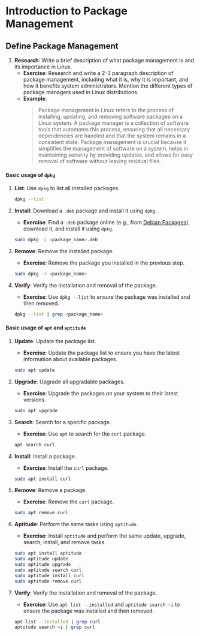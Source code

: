 # Introduction to Package Management

## Define Package Management

1. **Research**: Write a brief description of what package management is and its importance in Linux.
   - **Exercise**: Research and write a 2-3 paragraph description of package management, including what it is, why it is important, and how it benefits system administrators. Mention the different types of package managers used in Linux distributions.
   - **Example**:
     > Package management in Linux refers to the process of installing, updating, and removing software packages on a Linux system. A package manager is a collection of software tools that automates this process, ensuring that all necessary dependencies are handled and that the system remains in a consistent state. Package management is crucial because it simplifies the management of software on a system, helps in maintaining security by providing updates, and allows for easy removal of software without leaving residual files.


#### Basic usage of `dpkg`

1. **List**: Use `dpkg` to list all installed packages.
   ```bash
   dpkg --list
   ```

2. **Install**: Download a `.deb` package and install it using `dpkg`.
   - **Exercise**: Find a `.deb` package online (e.g., from [Debian Packages](https://packages.debian.org/stable/)), download it, and install it using `dpkg`.
   ```bash
   sudo dpkg -i <package_name>.deb
   ```

3. **Remove**: Remove the installed package.
   - **Exercise**: Remove the package you installed in the previous step.
   ```bash
   sudo dpkg -r <package_name>
   ```

4. **Verify**: Verify the installation and removal of the package.
   - **Exercise**: Use `dpkg --list` to ensure the package was installed and then removed.
   ```bash
   dpkg --list | grep <package_name>
   ```

#### Basic usage of `apt` and `aptitude`

1. **Update**: Update the package list.
   - **Exercise**: Update the package list to ensure you have the latest information about available packages.
   ```bash
   sudo apt update
   ```

2. **Upgrade**: Upgrade all upgradable packages.
   - **Exercise**: Upgrade the packages on your system to their latest versions.
   ```bash
   sudo apt upgrade
   ```

3. **Search**: Search for a specific package.
   - **Exercise**: Use `apt` to search for the `curl` package.
   ```bash
   apt search curl
   ```

4. **Install**: Install a package.
   - **Exercise**: Install the `curl` package.
   ```bash
   sudo apt install curl
   ```

5. **Remove**: Remove a package.
   - **Exercise**: Remove the `curl` package.
   ```bash
   sudo apt remove curl
   ```

6. **Aptitude**: Perform the same tasks using `aptitude`.
   - **Exercise**: Install `aptitude` and perform the same update, upgrade, search, install, and remove tasks.
   ```bash
   sudo apt install aptitude
   sudo aptitude update
   sudo aptitude upgrade
   sudo aptitude search curl
   sudo aptitude install curl
   sudo aptitude remove curl
   ```

7. **Verify**: Verify the installation and removal of the package.
   - **Exercise**: Use `apt list --installed` and `aptitude search ~i` to ensure the package was installed and then removed.
   ```bash
   apt list --installed | grep curl
   aptitude search ~i | grep curl
   ```